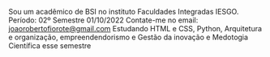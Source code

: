 Sou um acadêmico de BSI no instituto Faculdades Integradas IESGO.
Período: 02º Semestre 01/10/2022
Contate-me no email: joaorobertofiorote@gmail.com
Estudando HTML e CSS, Python, Arquitetura e organização, empreendendorismo e Gestão da inovação e Medotogia Científica esse semestre
<div> 
          <a href="httpps://github.com/joaoroberto'>
                    <IMG HEIGHT="180em" src= "htts://github-readme-stats-vercel.app/api?usarname=joaorobertofiorote&show-                       icons=true&theme=dracula&include_all_commitis=true&count_privace



     <IMG HEIGHT="180em" src= "https://github-readme-stats-vercel.app/api?usarname=joaorobertofiorote&show-icons=true&theme=dracula&include_all_commitis=true&count_privace
=true"/>
     <img height="180em" src= "https://github-readme-stats-vercel.app/api/top-langs/?usarname=joaoarobertofiorote&layoult-compact&language-count=16&theme+dark">
</div>
